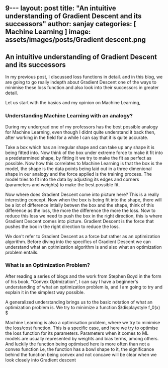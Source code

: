 9---
layout: post
title:  "An intuitive understanding of Gradient Descent and its successors"
author: sanjay
categories: [ Machine Learning ]
image: assets/images/posts/Gradient descent.png
---
## An intuitive understanding of Gradient Descent and its successors


In my previous post, I discussed loss functions in detail. and in this blog, we are going to go really indepth about Gradient Descent one of the ways to minimise these loss function and also look into their successors in greater detail.

Let us start with the basics and my opinion on Machine Learning,

### Understanding Machine Learning with an analogy?
During my undergrad one of my professors has the best possible analogy for Machine Learning, even though I didnt quite understand it back then, after working in the field for a while I can say that it is quite accurate. 

Take a box which has an irregular shape and can take up any shape it is being fitted into. Now think of the box under extreme force to make it fit into a predetermined shape, by fitting it we try to make the fit as perfect as possible. Now how this correlates to Machine Learning is that the box is the model, the shape is the data points being laid out in a three dimenional shape in our analogy and the force applied is the training process. The model tries to fit into the data by adjusting its edges and corners (parameters and weights) to make the best possible fit.

Now where does Gradient Descent come into picture here? This is a really interesting concept. Now when the box is being fit into the shape, there will be a lot of difference intially betwen the box and the shape, think of this difference as the loss, the more the difference the more the loss. Now to reduce this loss we need to push the box in the right direction, this is where Gradient Descent comes into picture. Gradient Descent is the force that pushes the box in the right direction to reduce the loss. 

We don't refer to Gradient Descent as a force but rather as an optimization algorithm. Before diving into the specifics of Gradient Descent we can understand what an optimization algorithm is and also what an optimization problem entails.

### What is an Optimization Problem?

After reading a series of blogs and the work from Stephen Boyd in the form of his book, "Convex Optmization", I can say I have a beginner's understanding of what an optimization problem is, and I am going to try and explain it in the simplest way possible. 

A generalized understanding brings us to the basic notation of what an optimization problem is.
We try to minimize a function $\displaystyle f_0(x) $


Machine Learning is also a optimisation problem, where we try to minimise the loss/cost function. This is a specific case, and here we try to optimise the loss function for its parameters. Parameters when it comes to ML models are usually represented by weights and bias terms, among others. And luckily the function being optimised here is more often than not a convex function i.e, the function has a bowl shape to it, the significance behind the function being convex and not concave will be clear when we look closely into Gradient descent
